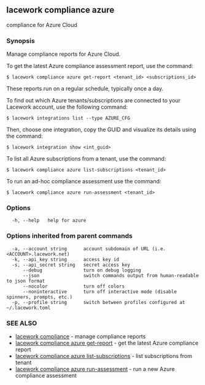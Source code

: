 ## lacework compliance azure

compliance for Azure Cloud

### Synopsis

Manage compliance reports for Azure Cloud.

To get the latest Azure compliance assessment report, use the command:

    $ lacework compliance azure get-report <tenant_id> <subscriptions_id>

These reports run on a regular schedule, typically once a day.

To find out which Azure tenants/subscriptions are connected to your
Lacework account, use the following command:

    $ lacework integrations list --type AZURE_CFG

Then, choose one integration, copy the GUID and visualize its details
using the command:

    $ lacework integration show <int_guid>

To list all Azure subscriptions from a tenant, use the command:

    $ lacework compliance azure list-subscriptions <tenant_id>

To run an ad-hoc compliance assessment use the command:

    $ lacework compliance azure run-assessment <tenant_id>


### Options

```
  -h, --help   help for azure
```

### Options inherited from parent commands

```
  -a, --account string      account subdomain of URL (i.e. <ACCOUNT>.lacework.net)
  -k, --api_key string      access key id
  -s, --api_secret string   secret access key
      --debug               turn on debug logging
      --json                switch commands output from human-readable to json format
      --nocolor             turn off colors
      --noninteractive      turn off interactive mode (disable spinners, prompts, etc.)
  -p, --profile string      switch between profiles configured at ~/.lacework.toml
```

### SEE ALSO

* [lacework compliance](lacework_compliance.md)	 - manage compliance reports
* [lacework compliance azure get-report](lacework_compliance_azure_get-report.md)	 - get the latest Azure compliance report
* [lacework compliance azure list-subscriptions](lacework_compliance_azure_list-subscriptions.md)	 - list subscriptions from tenant
* [lacework compliance azure run-assessment](lacework_compliance_azure_run-assessment.md)	 - run a new Azure compliance assessment

